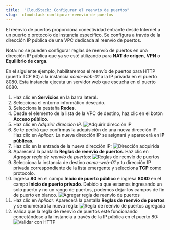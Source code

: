 ```yaml
---
title:  "CloudStack: Configurar el reenvío de puertos"
slug:  cloudstack-configurar-reenvio-de-puertos
---
```


El reenvío de puertos proporciona conectividad entrante desde Internet a un puerto o protocolo de instancia específico. Se configura a través de la dirección IP pública de una VPC dedicada al reenvío de puertos.

Nota: no se pueden configurar reglas de reenvío de puertos en una dirección IP pública que ya se esté utilizando para **NAT de origen**, **VPN** o **Equilibrio de carga**.

En el siguiente ejemplo, habilitaremos el reenvío de puertos para HTTP (puerto TCP 80) a la instancia *acme-web-01* a la IP privada en el puerto 8080. Esta instancia ejecuta un servidor web que escucha en el puerto 8080.

1. Haz clic en **Servicios** en la barra lateral.
1. Selecciona el entorno informático deseado.
1. Selecciona la pestaña **Redes**.
1. Desde el elemento de la lista de la VPC de destino, haz clic en el botón **Acceso público**.
1. Haz clic en *Adquirir dirección IP*.
![Adquirir dirección IP](/assets/config-port-fwd-1-en.png)
1. Se te pedirá que confirmas la adquisición de una nueva dirección IP. Haz clic en *Aplicar*. La nueva dirección IP se asignará y aparecerá en **IP públicas**.
1. Haz clic en la entrada de la nueva dirección IP:
![Dirección adquirida](/assets/config-port-fwd-2-en.png)
1. Aparecerá la pantalla **Reglas de reenvío de puertos**. Haz clic en *Agregar regla de reenvío de puertos*:
![Reglas de reenvío de puertos](/assets/config-port-fwd-3-en.png)
1. Selecciona la instancia de destino *acme-web-01* y tu dirección IP privada correspondiente de la lista emergente y selecciona **TCP** como protocolo.
1. Ingresa **80** en el campo **Inicio de puerto público** e ingresa **8080** en el campo **Inicio de puerto privado**. Debido a que estamos ingresando un solo puerto y no un rango de puertos, podemos dejar los campos de fin de puerto en blanco.
![Agregar regla de reenvío de puertos](/assets/config-port-fwd-4-en.png)
1. Haz clic en *Aplicar*. Aparecerá la pantalla **Reglas de reenvío de puertos** y se enumerará la nueva regla:
![Regla de reenvío de puertos agregada](/assets/config-port-fwd-5-en.png)
1. Valida que la regla de reenvío de puertos esté funcionando conectándose a la instancia a través de la IP pública en el puerto 80:
![Validar con HTTP](/assets/config-port-fwd-6.png)
